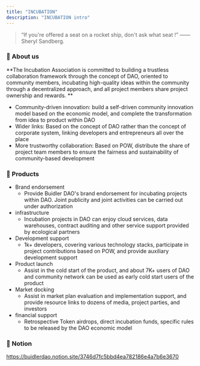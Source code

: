 ```yaml
---
title: "INCUBATION"
description: "INCUBATION intro"
---
```


> “If you're offered a seat on a rocket ship, don't ask what seat !” —— Sheryl Sandberg.

### 🐋 About us

**The Incubation Association is committed to building a trustless collaboration framework through the concept of DAO, oriented to community members, incubating high-quality ideas within the community through a decentralized approach, and all project members share project ownership and rewards. **

- Community-driven innovation: build a self-driven community innovation model based on the economic model, and complete the transformation from idea to product within DAO
- Wider links: Based on the concept of DAO rather than the concept of corporate system, linking developers and entrepreneurs all over the place
- More trustworthy collaboration: Based on POW, distribute the share of project team members to ensure the fairness and sustainability of community-based development

### 🐋 Products

- Brand endorsement
  - Provide Buidler DAO's brand endorsement for incubating projects within DAO. Joint publicity and joint activities can be carried out under authorization
- infrastructure
  - Incubation projects in DAO can enjoy cloud services, data warehouses, contract auditing and other service support provided by ecological partners
- Development support
  - 1k+ developers, covering various technology stacks, participate in project contributions based on POW, and provide auxiliary development support
- Product launch
  - Assist in the cold start of the product, and about 7K+ users of DAO and community network can be used as early cold start users of the product
- Market docking
  - Assist in market plan evaluation and implementation support, and provide resource links to dozens of media, project parties, and investors
- financial support
  - Retrospective Token airdrops, direct incubation funds, specific rules to be released by the DAO economic model

### 🐋 Notion

https://buidlerdao.notion.site/3746d7fc5bbd4ea782186e4a7b6e3670
